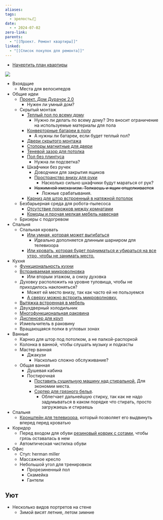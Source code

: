 ```yaml
---
aliases: 
tags:
  - зрелость/🌱
date:
  - - 2024-07-02
zero-link: 
parents:
  - "[[Проект. Ремонт квартиры]]"
linked:
  - "[[Список покупок для ремонта]]"
---
```


- [Начертить план квартиры](https://remplanner.ru/planner/)

![](card-pics-large_1000xauto_2996905e51c6a64db5e71431c0548007.png)

- Вхоядщие
	- Места для велосипедов
- Общие идеи
	- [Проект. Дом Дурачок 2.0](Проект.%20Дом%20Дурачок%202.0.md)
		- Нужен ли умный дом?
	- Скрытый монтаж
		- [Теплый пол по всему дому](692ff633083a92147569ba47c.jpg)
			- Нужно ли делать по всему дому? Это вносит ограничение на используемые материалы для пола
		- [Конверторные батареи в полу](55.jpg)
			- А нужны ли батареи, если будет теплый пол?
		- [Двери скрытого монтажа](skrytaya-dver-pod-pokrasku-vnutrennego-otkryvaniya.jpg)
		- [Стопоры магнитные для двери](Hd2e025e3e29048cfbfde146b8fe611a7W.jpg_480x480.jpg.webp)
		- [Теневой зазор для потолка](maxresdefault.jpg)
		- [Пол без плинтуса](b1503c029e1089a75e5b8578b117ced9.png.webp)
			- Нужна ли подсветка?
		- Шкафчики без ручек
			- Доводчики для закрытия ящиков
			- [Пространство внизу для руки](Pasted%20image%2020231008173416.png)
				- Насколько сильно шкафчики будут мараться от рук?
			- ~~Нажимной xмеханизм. Толкаешь и ящик отщелкивается~~
				- Ложные срабатывания.
		- [Карниз для штор встроенный в натяжной потолок](don-karniz-1-1-min.2cda3db99d204da5e2c26e722e63ea04120.jpg)
	- Безбарьерная среда для робота-пылесоса
		- [Отсутствие порожков между комнатами](laminat-bez-porogov.jpg)
		- [Комоды и прочая мелкая мебель навесная](1640215.970.jpg)
	- Бризеры с подогревом
- Спальня
	- Спальная кровать
		- [Или умная, которая может выгибаться](orig.webp)
			- Идеально дополняется длинным шарниром для телевизора
		- [Или кровать, которая будет подниматься и убираться на все утро, чтобы не занимать место.](kak-spryatat-krovat-01.jpg)
- Кухня
	- [Функциональность кухни](Функциональность%20кухни.md)
	- [Встраиваемая микроволновка](mikrovolnovka_na_kuhne2023-2%201.jpg)
		- Или вторым этажом, а снизу духовка
	- Духовку расположить на уровне туловища, чтобы не приходилось наклоняться?
		- Может ей место внизу, так как часто ей не пользуемся
		- [А сверху можно встроить микроволновку.](gde-razmestit-mikrovolnovku-1.webp)
	- [Вытяжка встроенная в мебель](Pasted%20image%2020231008174024.png)
	- Двухдверный холодильник
	- [Многофункциональная раковина](S6d1773a36e954bf1b0458135ecbb9f9eA.jpg.webp)
	- [Диспенсер для круп](6706110398.jpg)
	- Измельчитель в раковину
	- Вращающаяся полки в угловых зонах
- Ванные
	- Карниз для штор под потолком, а не палкой-распоркой
	- Колонка в ванной, чтобы слушать музыку и подкасты
	- Мастер ванная
		- Джакузи
			- Насколько сложно обслуживание?
	- Общая ванная
		- Душевая кабина
		- Постирочная
			- [Поставить сушильную машину над стиральной.](Pasted%20image%2020231008171332.png) Для экономии места.
			- [Сортер для грязного белья](Pasted%20image%2020231008171248.png).
				- Облегчает дальнейшую стирку, так как не надо задумываться в каком порядке что стирать, просто загружаешь и стираешь
- Спальня
	- [Кронштейн для телевизора](Kromax20ATLANTIS-70.jpg), который позволяет его выдвинуть вперед перед кроватью
- Коридор
	- Перед входом для обуви [резиновый коврик с сотами](orig-2.webp), чтобы грязь оставалась в нем
	- Автомтическая чистилка обуви
- Офис
	- Стул: herman miller
	- Массажное кресло
	- Небольшой угол для тренировкок
		- Прорезиненный пол
		- Скамейка
		- Гантели
## Уют
- Несколько видов портретов на стене
	- Зимой висят летние, летом зимние